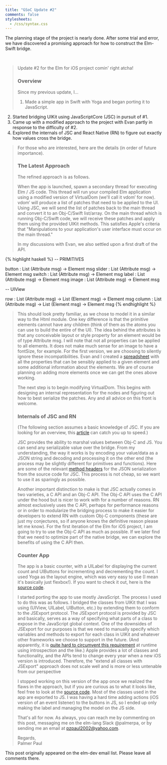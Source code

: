 ```yaml
---
title: "GSoC Update #2"
comments: false
stylesheets:
  - /css/syntax.css
---
```



The planning stage of the project is nearly done. After some trial and error, we have discovered a promising approach for how to construct the Elm-Swift bridge.

<br>

> Update #2 for the Elm for iOS project comin' right atcha!
>
> ### **Overview**
>
> Since my previous update, I...
>
> 1. Made a simple app in Swift with Yoga and began porting it to JavaScript.
2. Started bridging UIKit using JavaScriptCore (JSC) in pursuit of #1.
3. Came up with a modified approach to the project with Evan partly in response to the difficulty of #2.
4. Explored the internals of JSC and React Native (RN) to figure out exactly how values cross the bridge.
>
> For those who are interested, here are the details (in order of future importance).
>
> ### **The Latest Approach**
>
> The refined approach is as follows.
>
> When the app is launched, spawn a secondary thread for executing Elm / JS code. This thread will run your compiled Elm application using a modified version of VirtualDom (we'll call it vdom&prime; for now). vdom&prime; will produce a list of patches that need to be applied to the UI. Using JSC, we will send the list of patches back to the main thread and convert it to an Obj-C/Swift list/array. On the main thread which is running Obj-C/Swift code, we will receive these patches and apply them using the provided UIKit methods. This satisfies Apple's criteria that "Manipulations to your application's user interface must occur on the main thread."
>
> In my discussions with Evan, we also settled upon a first draft of the API.
>
{% highlight haskell %}
-- PRIMITIVES

button : List (Attribute msg) -> Element msg
slider : List (Attribute msg) -> Element msg
switch : List (Attribute msg) -> Element msg
label  : List (Attribute msg) -> Element msg
image  : List (Attribute msg) -> Element msg

-- UIView

row    : List (Attribute msg) -> List (Element msg) -> Element msg
column : List (Attribute msg) -> List (Element msg) -> Element msg
{% endhighlight %}
>
> This should look pretty familiar, as we chose to model it in a similar way to the Html module. One key difference is that the primitive elements cannot have any children (think of them as the atoms you can use to build the entire of the UI). The idea behind the attributes is that any conceivable layout or style property for an element would be of type Attribute msg. I will note that not all properties can be applied to all elements. It does not make much sense for an image to have a fontSize, for example. For the first version, we are choosing to silently ignore these incompatibilities. Evan and I created a [spreadsheet](https://docs.google.com/spreadsheets/d/13dQbhNPhkmafu2uyi-tXc8x_09wIz2QYkxcfQ_0rmps/edit#gid=0) with all the properties that can be sensibly applied to a given element and some additional information about the elements. We are of course planning on adding more elements once we can get the ones above working.
>
> The next step is to begin modifying VirtualDom. This begins with designing an internal representation for the nodes and figuring out how to best serialize the patches. Any and all advice on this front is welcome.
>
> ### **Internals of JSC and RN**
>
> (The following section assumes a basic knowledge of JSC. If you are looking for an overview, this [article](http://nshipster.com/javascriptcore/) can catch you up to speed.)
>
> JSC provides the ability to marshal values between Obj-C and JS. You can send any serializable value over the bridge. From my understanding, the way it works is by encoding your value/data as a JSON string and decoding and processing it on the other end (the process may be slightly different for primitives and functions). Here are some of the relevant [method headers](https://github.com/WebKit/webkit/blob/5277f6fb92b0c03958265d24a7692142f7bdeaf8/Source/JavaScriptCore/API/JSValueRef.h#L272-L290) for the JSON serialization from the source code for JSC. This process is not cheap, so we want to use it as sparingly as possible.
>
> Another important distinction to make is that JSC actually comes in two varieties, a C API and an Obj-C API. The Obj-C API uses the C API under the hood but is nicer to work with for a number of reasons. RN almost exclusively uses the C API, perhaps for performance reasons or in order to modularize the bridging process to make it easier for developers to extend RN with custom Obj-C components (these are just my conjectures, so if anyone knows the definitive reason please let me know). For the first iteration of the Elm for iOS project, I am going to try to use the Obj-C API as much as possible. If we later find that we need to optimize part of the native bridge, we can explore the benefits of using the C API then.
>
> ### **Counter App**
>
> The app is a basic counter, with a UILabel for displaying the current count and UIButtons for incrementing and decrementing the count. I used Yoga as the layout engine, which was very easy to use (I mean it's basically just flexbox!). If you want to check it out, here is the [source code](https://github.com/pzp1997/elm-ios-bridge/tree/master/CounterSwift).
>
> I started porting the app to use mostly JavaScript. The process I used to do this was as follows. I bridged the classes from UIKit that I was using (UIView, UILabel, UIButton, etc.) by extending them to conform to the JSExport protocol. The JSExport protocol is provided by JSC and basically, serves as a way of specifying what parts of a class to expose in the JavaScript global context. One of the downsides of JSExport for our purposes is that we need to manually specify which variables and methods to export for each class in UIKit and whatever other frameworks we choose to support in the future. (And apparently, it is [quite hard to circumvent this requirement](https://brandonevans.ca/post/text/dynamically-exporting-objective-c-classes-to/) at runtime using introspection and the like.) Apple provides a lot of classes and functionality, and the APIs tend to change every year when a new iOS version is introduced. Therefore, the "extend all classes with JSExport" approach does not scale well and is more or less untenable from our perspective
>
> I stopped working on this version of the app once we realized the flaws in the approach, but if you are curious as to what it looks like, feel free to look at the [source code](https://github.com/pzp1997/elm-ios-bridge/tree/master/CounterElm). Most of the classes used in the app are exported to JS. I was having a hard time adding actions (iOS version of an event listener) to the buttons in JS, so I ended up only making the label and managing the model on the JS side.
>
> That's all for now. As always, you can reach me by commenting on this post, messaging me on the elm-lang Slack @palmerpa, or by sending me an email at pzpaul2002@yahoo.com.
>
> Regards,<br>
> Palmer Paul

This post originally appeared on the elm-dev email list. Please leave all comments there.
